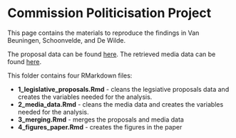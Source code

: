 # Commission Politicisation Project
 
This page contains the materials to reproduce the findings in Van Beuningen, Schoonvelde, and De Wilde.

The proposal data can be found [here](commission_proposal/.). The retrieved media data can be found [here](media_data/.).

This folder contains four RMarkdown files:

- **1_legislative_proposals.Rmd** - cleans the legsiative proposals data and creates the variables needed for the analysis.
- **2_media_data.Rmd** - cleans the media data and creates the variables needed for the analysis.
- **3_merging.Rmd** - merges the proposals and media data
- **4_figures_paper.Rmd** - creates the figures in the paper
